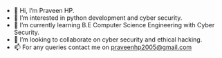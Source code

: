 - 👋 Hi, I’m Praveen HP.
- 👀 I’m interested in python development and cyber security.
- 🌱 I’m currently learning B.E Computer Science Engineering with Cyber Security.
- 💞️ I’m looking to collaborate on cyber security and ethical hacking.
- 📫 For any queries contact me on praveenhp2005@gmail.com

<!---
Praveen-HP-2005/Praveen-HP-2005 is a ✨ special ✨ repository because its `README.md` (this file) appears on your GitHub profile.
You can click the Preview link to take a look at your changes.
--->
